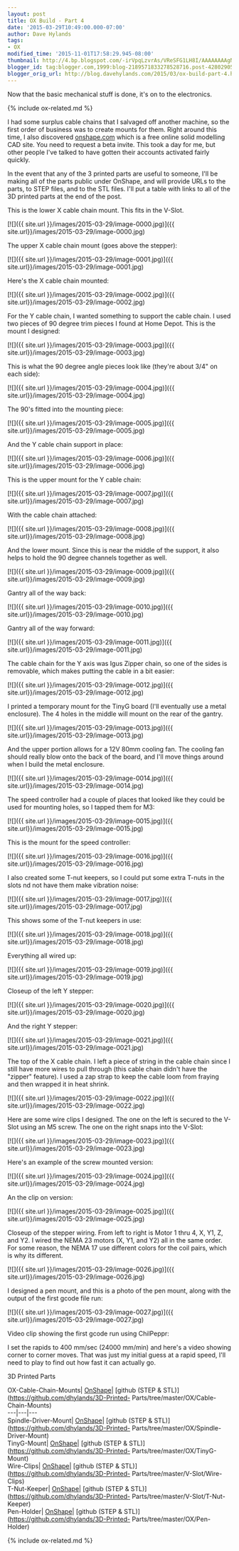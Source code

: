 ```yaml
---
layout: post
title: OX Build - Part 4
date: '2015-03-29T10:49:00.000-07:00'
author: Dave Hylands
tags:
- OX
modified_time: '2015-11-01T17:58:29.945-08:00'
thumbnail: http://4.bp.blogspot.com/-irVpqLzvrAs/VReSFG1LH8I/AAAAAAAAgNM/K3g3UWdELiw/s72-c/IMG_20150317_072621~2.jpg
blogger_id: tag:blogger.com,1999:blog-2189571833278528716.post-4280290516733099225
blogger_orig_url: http://blog.davehylands.com/2015/03/ox-build-part-4.html
---
```


Now that the basic mechanical stuff is done, it's on to the electronics.  
  
{% include ox-related.md %}

I had some surplus cable chains that I salvaged off another machine, so the
first order of business was to create mounts for them. Right around this time,
I also discovered [onshape.com](http://onshape.com/) which is a free online
solid modelling CAD site. You need to request a beta invite. This took a day
for me, but other people I've talked to have gotten their accounts activated
fairly quickly.  
  
In the event that any of the 3 printed parts are useful to someone, I'll be
making all of the parts public under OnShape, and will provide URLs to the
parts, to STEP files, and to the STL files. I'll put a table with links to all
of the 3D printed parts at the end of the post.  
  
This is the lower X cable chain mount. This fits in the V-Slot.  

[![]({{ site.url }}/images/2015-03-29/image-0000.jpg)]({{ site.url}}/images/2015-03-29/image-0000.jpg)

  
  
The upper X cable chain mount (goes above the stepper):  

[![]({{ site.url }}/images/2015-03-29/image-0001.jpg)]({{ site.url}}/images/2015-03-29/image-0001.jpg)

  
Here's the X cable chain mounted:  

[![]({{ site.url }}/images/2015-03-29/image-0002.jpg)]({{ site.url}}/images/2015-03-29/image-0002.jpg)

  
For the Y cable chain, I wanted something to support the cable chain. I used
two pieces of 90 degree trim pieces I found at Home Depot. This is the mount I
designed:  

[![]({{ site.url }}/images/2015-03-29/image-0003.jpg)]({{ site.url}}/images/2015-03-29/image-0003.jpg)

  

This is what the 90 degree angle pieces look like (they're about 3/4" on each
side):  

[![]({{ site.url }}/images/2015-03-29/image-0004.jpg)]({{ site.url}}/images/2015-03-29/image-0004.jpg)

  
The 90's fitted into the mounting piece:  

[![]({{ site.url }}/images/2015-03-29/image-0005.jpg)]({{ site.url}}/images/2015-03-29/image-0005.jpg)

  
And the Y cable chain support in place:  

[![]({{ site.url }}/images/2015-03-29/image-0006.jpg)]({{ site.url}}/images/2015-03-29/image-0006.jpg)

  
This is the upper mount for the Y cable chain:  

[![]({{ site.url }}/images/2015-03-29/image-0007.jpg)]({{ site.url}}/images/2015-03-29/image-0007.jpg)

  
With the cable chain attached:  

[![]({{ site.url }}/images/2015-03-29/image-0008.jpg)]({{ site.url}}/images/2015-03-29/image-0008.jpg)

  
And the lower mount. Since this is near the middle of the support, it also
helps to hold the 90 degree channels together as well.  

[![]({{ site.url }}/images/2015-03-29/image-0009.jpg)]({{ site.url}}/images/2015-03-29/image-0009.jpg)

  
 Gantry all of the way back:  

[![]({{ site.url }}/images/2015-03-29/image-0010.jpg)]({{ site.url}}/images/2015-03-29/image-0010.jpg)

  
Gantry all of the way forward:  

[![]({{ site.url }}/images/2015-03-29/image-0011.jpg)]({{ site.url}}/images/2015-03-29/image-0011.jpg)

  
The cable chain for the Y axis was Igus Zipper chain, so one of the sides is
removable, which makes putting the cable in a bit easier:  

[![]({{ site.url }}/images/2015-03-29/image-0012.jpg)]({{ site.url}}/images/2015-03-29/image-0012.jpg)

  
I printed a temporary mount for the TinyG board (I'll eventually use a metal
enclosure). The 4 holes in the middle will mount on the rear of the gantry.  

[![]({{ site.url }}/images/2015-03-29/image-0013.jpg)]({{ site.url}}/images/2015-03-29/image-0013.jpg)

  
And the upper portion allows for a 12V 80mm cooling fan. The cooling fan
should really blow onto the back of the board, and I'll move things around
when I build the metal enclosure.  

[![]({{ site.url }}/images/2015-03-29/image-0014.jpg)]({{ site.url}}/images/2015-03-29/image-0014.jpg)

  
The speed controller had a couple of places that looked like they could be
used for mounting holes, so I tapped them for M3:  

[![]({{ site.url }}/images/2015-03-29/image-0015.jpg)]({{ site.url}}/images/2015-03-29/image-0015.jpg)

  
This is the mount for the speed controller:  

[![]({{ site.url }}/images/2015-03-29/image-0016.jpg)]({{ site.url}}/images/2015-03-29/image-0016.jpg)

  
I also created some T-nut keepers, so I could put some extra T-nuts in the
slots nd not have them make vibration noise:  

[![]({{ site.url }}/images/2015-03-29/image-0017.jpg)]({{ site.url}}/images/2015-03-29/image-0017.jpg)

  
This shows some of the T-nut keepers in use:  

[![]({{ site.url }}/images/2015-03-29/image-0018.jpg)]({{ site.url}}/images/2015-03-29/image-0018.jpg)

  

Everything all wired up:  

[![]({{ site.url }}/images/2015-03-29/image-0019.jpg)]({{ site.url}}/images/2015-03-29/image-0019.jpg)

  
Closeup of the left Y stepper:  

[![]({{ site.url }}/images/2015-03-29/image-0020.jpg)]({{ site.url}}/images/2015-03-29/image-0020.jpg)

  
And the right Y stepper:  

[![]({{ site.url }}/images/2015-03-29/image-0021.jpg)]({{ site.url}}/images/2015-03-29/image-0021.jpg)

  
The top of the X cable chain. I left a piece of string in the cable chain
since I still have more wires to pull through (this cable chain didn't have
the "zipper" feature). I used a zap strap to keep the cable loom from fraying
and then wrapped it in heat shrink.  

[![]({{ site.url }}/images/2015-03-29/image-0022.jpg)]({{ site.url}}/images/2015-03-29/image-0022.jpg)

  
Here are some wire clips I designed. The one on the left is secured to the
V-Slot using an M5 screw. The one on the right snaps into the V-Slot:  

[![]({{ site.url }}/images/2015-03-29/image-0023.jpg)]({{ site.url}}/images/2015-03-29/image-0023.jpg)

  
Here's an example of the screw mounted version:  

[![]({{ site.url }}/images/2015-03-29/image-0024.jpg)]({{ site.url}}/images/2015-03-29/image-0024.jpg)

  
An the clip on version:  

[![]({{ site.url }}/images/2015-03-29/image-0025.jpg)]({{ site.url}}/images/2015-03-29/image-0025.jpg)

  
Closeup of the stepper wiring. From left to right is Motor 1 thru 4, X, Y1, Z,
and Y2. I wired the NEMA 23 motors (X, Y1, and Y2) all in the same order. For
some reason, the NEMA 17 use different colors for the coil pairs, which is why
its different.  

[![]({{ site.url }}/images/2015-03-29/image-0026.jpg)]({{ site.url}}/images/2015-03-29/image-0026.jpg)

  
I designed a pen mount, and this is a photo of the pen mount, along with the
output of the first gcode file run:  

[![]({{ site.url }}/images/2015-03-29/image-0027.jpg)]({{ site.url}}/images/2015-03-29/image-0027.jpg)

  
Video clip showing the first gcode run using ChilPeppr:  

  
I set the rapids to 400 mm/sec (24000 mm/min) and here's a video showing
corner to corner moves. That was just my initial guess at a rapid speed, I'll
need to play to find out how fast it can actually go.  

  
  
3D Printed Parts  
  
OX-Cable-Chain-Mounts|
[OnShape](https://cad.onshape.com/documents/eb4e2b01aaca4131bfc64adb/w/b580832dbaa945a1a5b07eb1)|
[github (STEP & STL)](https://github.com/dhylands/3D-Printed-
Parts/tree/master/OX/Cable-Chain-Mounts)  
---|---|---  
Spindle-Driver-Mount|
[OnShape](https://cad.onshape.com/documents/a96ecf85f7a34e2a8763aafc/w/ba8e23a814c74d6d8dc1dfb7/e/15e9ed1c33b64cd9ba1d2d76)|
[github (STEP & STL)](https://github.com/dhylands/3D-Printed-
Parts/tree/master/OX/Spindle-Driver-Mount)  
TinyG-Mount|
[OnShape](https://cad.onshape.com/documents/229ddbdaf73a48eaaf120f7d/w/e085852e97c44a929d195efd/e/dbd6e75dcdc14f8897d6faa1)|
[github (STEP & STL)](https://github.com/dhylands/3D-Printed-
Parts/tree/master/OX/TinyG-Mount)  
Wire-Clips|
[OnShape](https://cad.onshape.com/documents/2bb479db69364fbbb4183eb9/w/06f3774923fa4ca2b0a4cfb0/e/5bb9567af54941a298dffa66)|
[github (STEP & STL)](https://github.com/dhylands/3D-Printed-
Parts/tree/master/V-Slot/Wire-Clips)  
T-Nut-Keeper|
[OnShape](https://cad.onshape.com/documents/fb7d8749f7824fc9a0b49831/w/ec96c86b68d1463c9896ab3b/e/be95df3d9ead4f3fbeb6c493)|
[github (STEP & STL)](https://github.com/dhylands/3D-Printed-
Parts/tree/master/V-Slot/T-Nut-Keeper)  
Pen-Holder|
[OnShape](https://cad.onshape.com/documents/1ab6b066f6d94400916b30d8/w/7a68bf29b63d4e1e9209e5da/e/2a07b34b57cf4736a098dee9)|
[github (STEP & STL)](https://github.com/dhylands/3D-Printed-
Parts/tree/master/OX/Pen-Holder)  
  
{% include ox-related.md %}
